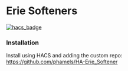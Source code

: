# Erie Softeners

[![hacs_badge](https://img.shields.io/badge/HACS-Custom-41BDF5.svg)](https://github.com/hacs/integration)

### Installation

Install using HACS and adding the custom repo:
https://github.com/phamels/HA-Erie_Softener


